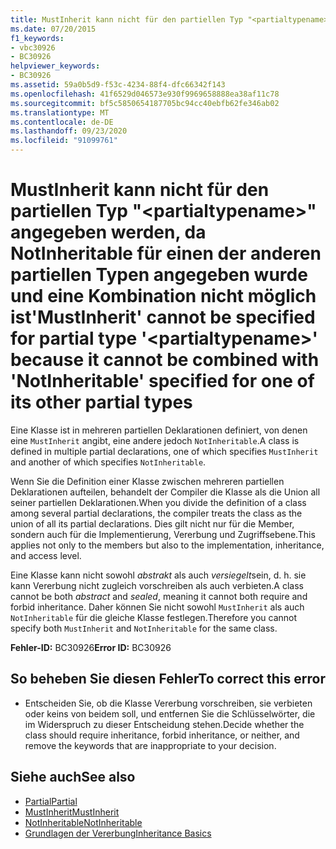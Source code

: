 ```yaml
---
title: MustInherit kann nicht für den partiellen Typ "<partialtypename>" angegeben werden, da NotInheritable für einen der anderen partiellen Typen angegeben wurde und eine Kombination nicht möglich ist
ms.date: 07/20/2015
f1_keywords:
- vbc30926
- BC30926
helpviewer_keywords:
- BC30926
ms.assetid: 59a0b5d9-f53c-4234-88f4-dfc66342f143
ms.openlocfilehash: 41f6529d046573e930f9969658888ea38af11c78
ms.sourcegitcommit: bf5c5850654187705bc94cc40ebfb62fe346ab02
ms.translationtype: MT
ms.contentlocale: de-DE
ms.lasthandoff: 09/23/2020
ms.locfileid: "91099761"
---
```

# <a name="mustinherit-cannot-be-specified-for-partial-type-partialtypename-because-it-cannot-be-combined-with-notinheritable-specified-for-one-of-its-other-partial-types"></a><span data-ttu-id="04689-102">MustInherit kann nicht für den partiellen Typ "\<partialtypename>" angegeben werden, da NotInheritable für einen der anderen partiellen Typen angegeben wurde und eine Kombination nicht möglich ist</span><span class="sxs-lookup"><span data-stu-id="04689-102">'MustInherit' cannot be specified for partial type '\<partialtypename>' because it cannot be combined with 'NotInheritable' specified for one of its other partial types</span></span>

<span data-ttu-id="04689-103">Eine Klasse ist in mehreren partiellen Deklarationen definiert, von denen eine `MustInherit` angibt, eine andere jedoch `NotInheritable`.</span><span class="sxs-lookup"><span data-stu-id="04689-103">A class is defined in multiple partial declarations, one of which specifies `MustInherit` and another of which specifies `NotInheritable`.</span></span>  
  
 <span data-ttu-id="04689-104">Wenn Sie die Definition einer Klasse zwischen mehreren partiellen Deklarationen aufteilen, behandelt der Compiler die Klasse als die Union all seiner partiellen Deklarationen.</span><span class="sxs-lookup"><span data-stu-id="04689-104">When you divide the definition of a class among several partial declarations, the compiler treats the class as the union of all its partial declarations.</span></span> <span data-ttu-id="04689-105">Dies gilt nicht nur für die Member, sondern auch für die Implementierung, Vererbung und Zugriffsebene.</span><span class="sxs-lookup"><span data-stu-id="04689-105">This applies not only to the members but also to the implementation, inheritance, and access level.</span></span>  
  
 <span data-ttu-id="04689-106">Eine Klasse kann nicht sowohl *abstrakt* als auch *versiegelt*sein, d. h. sie kann Vererbung nicht zugleich vorschreiben als auch verbieten.</span><span class="sxs-lookup"><span data-stu-id="04689-106">A class cannot be both *abstract* and *sealed*, meaning it cannot both require and forbid inheritance.</span></span> <span data-ttu-id="04689-107">Daher können Sie nicht sowohl `MustInherit` als auch `NotInheritable` für die gleiche Klasse festlegen.</span><span class="sxs-lookup"><span data-stu-id="04689-107">Therefore you cannot specify both `MustInherit` and `NotInheritable` for the same class.</span></span>  
  
 <span data-ttu-id="04689-108">**Fehler-ID:** BC30926</span><span class="sxs-lookup"><span data-stu-id="04689-108">**Error ID:** BC30926</span></span>  
  
## <a name="to-correct-this-error"></a><span data-ttu-id="04689-109">So beheben Sie diesen Fehler</span><span class="sxs-lookup"><span data-stu-id="04689-109">To correct this error</span></span>  
  
- <span data-ttu-id="04689-110">Entscheiden Sie, ob die Klasse Vererbung vorschreiben, sie verbieten oder keins von beidem soll, und entfernen Sie die Schlüsselwörter, die im Widerspruch zu dieser Entscheidung stehen.</span><span class="sxs-lookup"><span data-stu-id="04689-110">Decide whether the class should require inheritance, forbid inheritance, or neither, and remove the keywords that are inappropriate to your decision.</span></span>  
  
## <a name="see-also"></a><span data-ttu-id="04689-111">Siehe auch</span><span class="sxs-lookup"><span data-stu-id="04689-111">See also</span></span>

- [<span data-ttu-id="04689-112">Partial</span><span class="sxs-lookup"><span data-stu-id="04689-112">Partial</span></span>](../language-reference/modifiers/partial.md)
- [<span data-ttu-id="04689-113">MustInherit</span><span class="sxs-lookup"><span data-stu-id="04689-113">MustInherit</span></span>](../language-reference/modifiers/mustinherit.md)
- [<span data-ttu-id="04689-114">NotInheritable</span><span class="sxs-lookup"><span data-stu-id="04689-114">NotInheritable</span></span>](../language-reference/modifiers/notinheritable.md)
- [<span data-ttu-id="04689-115">Grundlagen der Vererbung</span><span class="sxs-lookup"><span data-stu-id="04689-115">Inheritance Basics</span></span>](../programming-guide/language-features/objects-and-classes/inheritance-basics.md)
